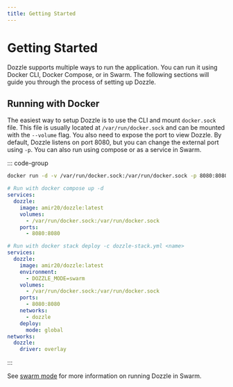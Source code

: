 ```yaml
---
title: Getting Started
---
```


# Getting Started

Dozzle supports multiple ways to run the application. You can run it using Docker CLI, Docker Compose, or in Swarm. The following sections will guide you through the process of setting up Dozzle.

## Running with Docker <Badge type="tip" text="Updated" />

The easiest way to setup Dozzle is to use the CLI and mount `docker.sock` file. This file is usually located at `/var/run/docker.sock` and can be mounted with the `--volume` flag. You also need to expose the port to view Dozzle. By default, Dozzle listens on port 8080, but you can change the external port using `-p`. You can also run using compose or as a service in Swarm.

::: code-group

```sh
docker run -d -v /var/run/docker.sock:/var/run/docker.sock -p 8080:8080 amir20/dozzle:latest
```

```yaml [docker-compose.yml]
# Run with docker compose up -d
services:
  dozzle:
    image: amir20/dozzle:latest
    volumes:
      - /var/run/docker.sock:/var/run/docker.sock
    ports:
      - 8080:8080
```

```yaml [dozzle-stack.yml]
# Run with docker stack deploy -c dozzle-stack.yml <name>
services:
  dozzle:
    image: amir20/dozzle:latest
    environment:
      - DOZZLE_MODE=swarm
    volumes:
      - /var/run/docker.sock:/var/run/docker.sock
    ports:
      - 8080:8080
    networks:
      - dozzle
    deploy:
      mode: global
networks:
  dozzle:
    driver: overlay
```

:::

See [swarm mode](/guide/swarm-mode) for more information on running Dozzle in Swarm.

